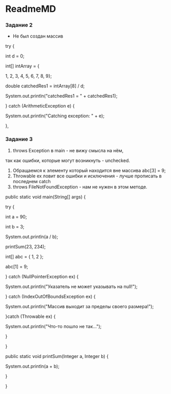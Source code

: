 # ReadmeMD


### Задание 2

- Не был создан массив

try {

int d = 0;

int[] intArray = {

1, 2, 3, 4, 5, 6, 7, 8, 9};

double catchedRes1 = intArray[8] / d;

System.out.println("catchedRes1 = " + catchedRes1);

}   catch (ArithmeticException e) {

System.out.println("Catching exception: " + e);

},

### Задание 3

1. throws Exception в main - не вижу смысла на нём,

так как ошибки, которые могут возникнуть - unchecked.

1. Обращаемся к элементу который находится вне массива abc[3] = 9;
2. Throwable ex ловит все ошибки и исключения - лучше прописать в последнем catch
3. throws FileNotFoundException - нам не нужен в этом методе.

public static void main(String[] args) {

try {

int a = 90;

int b = 3;

System.out.println(a / b);

printSum(23, 234);

int[] abc = { 1, 2 };

abc[1] = 9;

} catch (NullPointerException ex) {

System.out.println("Указатель не может указывать на null!");

} catch (IndexOutOfBoundsException ex) {

System.out.println("Массив выходит за пределы своего размера!");

}catch (Throwable ex) {

System.out.println("Что-то пошло не так...");

}

}

public static void printSum(Integer a, Integer b) {

System.out.println(a + b);

}

}